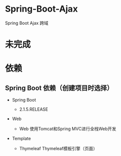 # Spring-Boot-Ajax
Spring Boot Ajax 跨域

# 未完成

# 依赖

## Spring Boot 依赖（创建项目时选择）

- Spring Boot
    - 2.1.5.RELEASE
    
- Web
    - Web                       使用Tomcat和Spring MVC进行全栈Web开发
    
- Template
	- Thymeleaf                 Thymeleaf模板引擎（页面）

    

